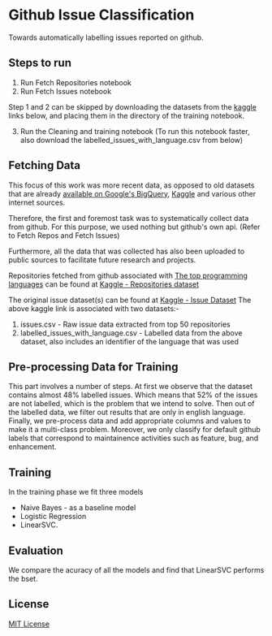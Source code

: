 # Github Issue Classification

Towards automatically labelling issues reported on github.

## Steps to run
1. Run Fetch Repositories notebook
2. Run Fetch Issues notebook

Step 1 and 2 can be skipped by downloading the datasets from the [kaggle](https://kaggle.com/ansnadeem) links below, and placing them in the directory of the training notebook.

3. Run the Cleaning and training notebook (To run this notebook faster, also download the labelled_issues_with_language.csv from below)


## Fetching Data
This focus of this work was more recent data, as opposed to old datasets that are already [available on Google's BigQuery](https://console.cloud.google.com/marketplace/details/github/github-repos?filter=solution-type:dataset), [Kaggle](https://www.kaggle.com/davidshinn/github-issues) and various other internet sources.

Therefore, the first and foremost task was to systematically collect data from github.
For this purpose, we used nothing but github's own api. (Refer to Fetch Repos and Fetch Issues)

Furthermore, all the data that was collected has also been uploaded to public sources to facilitate future research and projects.

Repositories fetched from github associated with [The top programming languages](https://ieeexplore.ieee.org/document/91505500) can be found at [Kaggle - Repositories dataset](https://www.kaggle.com/ansnadeem/github-repositories-of-top-50-languages)

The original issue dataset(s) can be found at [Kaggle - Issue Dataset](https://kaggle.com/ansnadeem/github-top-repository-issues)
The above kaggle link is associated with two datasets:-
1. issues.csv - Raw issue data extracted from top 50 repositories
1. labelled_issues_with_language.csv - Labelled data from the above dataset, also includes an identifier of the language that was used 

## Pre-processing Data for Training
This part involves a number of steps. At first we observe that the dataset contains almost 48% labelled issues. Which means that 52% of the issues are not labelled, which is the problem that we intend to solve.
Then out of the labelled data, we filter out results that are only in english language.
Finally, we pre-process data and add appropriate columns and values to make it a multi-class problem. Moreover, we only classify for default github labels that correspond to maintainence activities such as feature, bug, and enhancement.

## Training
In the training phase we fit three models
* Naive Bayes - as a baseline model
* Logistic Regression
* LinearSVC.


## Evaluation
We compare the acuracy of all the models and find that LinearSVC performs the bset.


## License
[MIT License](https://github.com/ansnadeem/gh-issue-classification/LICENSE)
